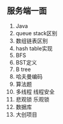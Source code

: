 ## 服务端一面
1. Java
2. queue stack区别
3. 数组链表区别
4. hash table实现
5. BFS
6. BST定义
7. B tree
8. 哈夫曼编码
9. 算法题
10. 多线程 线程安全
11. 悲观锁 乐观锁
12. 数据库
13. 大创项目
